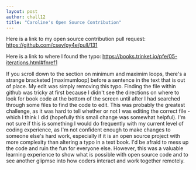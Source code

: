 ```yaml
---
layout: post
author: chall12
title: "Caroline's Open Source Contribution"
---
```


Here is a link to my open source contribution pull request:   https://github.com/csev/py4e/pull/131

Here is a link to where I found the typo:    https://books.trinket.io/pfe/05-iterations.html#fnref1


If you scroll down to the section on minimum and maximim loops, there's a strange bracketed [maximumloop] before a sentence in the text that is out of place. My edit was simply removing this typo. Finding the file within github was tricky at first because I didn't see the directions on where to look for book code at the bottom of the screen until after I had searched through some files to find the code to edit. This was probably the greatest challenge, as it was hard to tell whether or not I was editing the correct file - which I think I did (hopefully this small change was somewhat helpful). I'm not sure if this is something I would do frequently with my current level of coding experience, as I'm not confident enough to make changes to someone else's hard work, especially if it is an open source project with more complexity than altering a typo in a text book. I'd be afraid to mess up the code and ruin the fun for everyone else. However, this was a valuable learning experience to show what is possible with open source code and to see another glipmse into how coders interact and work together remotely.
